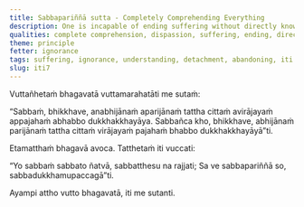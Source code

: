 ```yaml
---
title: Sabbapariññā sutta - Completely Comprehending Everything
description: One is incapable of ending suffering without directly knowing and completely comprehending everything, without the mind not detaching from it and without abandoning it. One is capable of ending suffering by directly knowing and completely comprehending everything, with the mind detaching from it, and by abandoning it.
qualities: complete comprehension, dispassion, suffering, ending, direct knowledge
theme: principle
fetter: ignorance
tags: suffering, ignorance, understanding, detachment, abandoning, iti
slug: iti7
---
```


Vuttañhetaṁ bhagavatā vuttamarahatāti me sutaṁ:

“Sabbaṁ, bhikkhave, anabhijānaṁ aparijānaṁ tattha cittaṁ avirājayaṁ appajahaṁ abhabbo dukkhakkhayāya. Sabbañca kho, bhikkhave, abhijānaṁ parijānaṁ tattha cittaṁ virājayaṁ pajahaṁ bhabbo dukkhakkhayāyā”ti.

Etamatthaṁ bhagavā avoca. Tatthetaṁ iti vuccati:

“Yo sabbaṁ sabbato ñatvā,
sabbatthesu na rajjati;
Sa ve sabbapariññā so,
sabbadukkhamupaccagā”ti.

Ayampi attho vutto bhagavatā, iti me sutanti.
